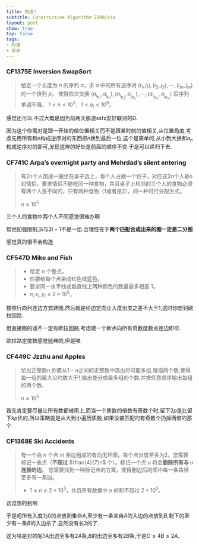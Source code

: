 ```yaml
---
title: 构造!
subtitle: Constructive Algorithm 2200/xia
layout: post
show: true
top: false
tags: 
- 构造
- 日志
---
```


### CF1375E Inversion SwapSort

> 给定一个长度为 $n$ 的序列 $a$，求 $a$ 中的所有逆序对 $(i_1, j_1), (i_2, j_2), \cdots, (i_m, j_m)$ 的一个排列 $p$，
> 使得依次交换 $(a_{i_{p_1}}, a_{j_{p_1}}), (a_{i_{p_2}}, a_{j_{p_2}}), \cdots, (a_{i_{p_m}}, a_{j_{p_m}})$ 后序列单调不降。
> $1 \le n \le 10^3$，$1 \le a_i \le 10^9$。

感觉还可以.不过大概是因为前两天那道ssfz友好联测的D.

因为这个你需对是跟一开始的值位置相关而不是跟某时刻的值相关,从位置角度,考虑先用所有和$n$构成逆序对的东西把$n$换到最后一位,这个是简单的,从小到大换和$a_n$构成逆序对的即可,发现这样的好处是前面的顺序不变.于是可以递归下去.

### CF741C Arpa’s overnight party and Mehrdad’s silent entering

> 有$2n$个人围成一圈坐在桌子边上，每个人占据一个位子，对应这$2n$个人是$n$对情侣，要求情侣不能吃同一种食物，并且桌子上相邻的三个人的食物必须有两个人是不同的，只有两种食物（$1$或者是$2$），问一种可行分配方式。
> 
> $n\le 10^5$

三个人的食物中两个人不同感觉很难办啊

帮他加强限制,$2i$与$2i-1$不是一组.合理性在于**两个匹配合成出来的图一定是二分图**

感觉真的很不会构造

### CF547D Mike and Fish

> - 给定 $n$ 个整点。
> - 你要给每个点染成红色或蓝色。
> - 要求同一水平线或垂直线上两种颜色的数量最多相差 $1$。
> - $n,x_i, y_i \le 2 \times 10^5$。

按照行向列连边方式建图,然后就是给边定向让入度出度之差不大于$1$,这时你想到欧拉回路.

但直接跑的话不一定有欧拉回路,考虑建一个新点向所有奇数度数点连边即可.

欧拉路定度数感觉挺典的,但是唉.

### CF449C Jzzhu and Apples

> 给出正整数$n$,你要从$1-n$之间的正整数中选出尽可能多组,每组两个数,使得每一组的最大公约数大于$1$;输出能分成最多组的个数,并按任意顺序输出每组的两个数.
> 
> $n\le 10^5$

首先肯定要尽量让所有数都被用上,而当一个质数的倍数有奇数个时,留下$2p$是比留下$kp$优的,所以策略就是从大到小遍历质数,如果没被匹配的有奇数个扔掉两倍的那个.

### CF1368E Ski Accidents

> 有一个由 $n$ 个点 $m$ 条边组成的有向无环图，每个点出度至多为2。您需要标记一些点（**不超过** $\frac{4}{7}n$ 个）。标记一个点 $u$ 将会**删除所有与** $u$ **连接的边**。
> 您需要找到一种标记点的方案，使得删边后的图中每一条路径至多有一条边。
> - $1 \leq n \leq 2 \times 10^5$，并且所有数据中 $n$ 的和不超过 $2 \times 10^5$。

这谁想的到啊

于是吧所有入度为$0$的点放到集合$A$,至少有一条来自$A$的入边的点放到$B$,剩下的至少有一条$B$的入边杀了.显然没有长$2$的了.

这为啥是对的呢?$A$出边至多有$2A$条,$B$的出边至多有$2B$条,于是$C\le 4B\le 2A$.

